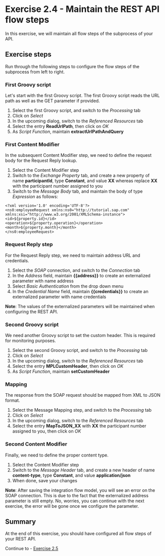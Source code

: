 # Exercise 2.4 - Maintain the REST API flow steps

In this exercise, we will maintain all flow steps of the subprocess of your API.

## Exercise steps

Run through the following steps to configure the flow steps of the subprocess from left to right.

### First Groovy script

Let's start with the first Groovy script. The first Groovy script reads the URL path as well as the GET parameter if provided.
1. Select the first Groovy script, and switch to the *Processing* tab
2. Click on *Select*
3. In the upcoming dialog, switch to the *Referenced Resources* tab
4. Select the entry **ReadUrlPath**, then click on *OK*
5. As *Script Function*, maintain **extractUrlPathAndQuery**

### First Content Modifier

In the subsequent Content Modifier step, we need to define the request body for the Request Reply lookup.
1. Select the Content Modifier step
2. Switch to the *Exchange Property* tab, and create a new property of name **participantId**, type **Constant**, and value **XX** whereas replace **XX** with the participant number assigned to you
3. Switch to the *Message Body* tab, and maintain the body of type *Expression* as follows:
```
<?xml version='1.0' encoding='UTF-8'?>
<ns0:employeeRequest xmlns:ns0="http://tutorial.sap.com" xmlns:xsi="http://www.w3.org/2001/XMLSchema-instance">
<id>${property.id}</id>
<operation>${property.operation}</operation>
<month>${property.month}</month>
</ns0:employeeRequest>
```

### Request Reply step

For the Request Reply step, we need to maintain address URL and credentials.
1. Select the *SOAP* connection, and switch to the *Connection* tab
2. In the *Address* field, maintain **{{address}}** to create an externalized parameter with name address
3. Select *Basic Authentication* from the drop down menu
4. In the *Credential Name* field, maintain **{{credentials}}** to create an externalized parameter with name credentials

**Note**: The values of the externalized parameters will be maintained when configuring the REST API.

### Second Groovy script

We need another Groovy script to set the custom header. This is required for monitoring purposes.
1. Select the second Groovy script, and switch to the *Processing* tab
2. Click on *Select*
3. In the upcoming dialog, switch to the *Referenced Resources* tab
4. Select the entry **MPLCustomHeader**, then click on *OK*
5. As *Script Function*, maintain **setCustomHeader**

### Mapping

The response from the SOAP request should be mapped from XML to JSON format.
1. Select the Message Mapping step, and switch to the *Processing* tab
2. Click on *Select*
3. In the upcoming dialog, switch to the *Referenced Resources* tab
4. Select the entry **MapToJSON_XX** with **XX** the participant number assigned to you, then click on *OK*

### Second Content Modifier

Finally, we need to define the proper content type.
1. Select the Content Modifier step
2. Switch to the *Message Header* tab, and create a new header of name **content-type**, type **Constant**, and value **application/json**
3. When done, save your changes

**Note**: After saving the integration flow model, you will see an error on the SOAP connection. This is due to the fact that the externalized address parameter is still empty. No, worries, you can continue with the next exercise, the error will be gone once we configure the parameter.

## Summary

At the end of this exercise, you should have configured all flow steps of your REST API.

Continue to - [Exercise 2.5](/exercises/ex2/ex25)
